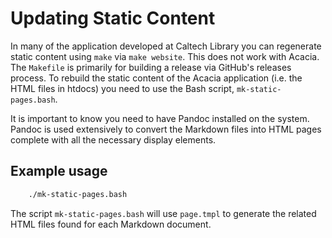 Updating Static Content
=======================

In many of the application developed at Caltech Library you can
regenerate static content using `make` via `make website`. This
does not work with Acacia. The `Makefile` is primarily for building
a release via GitHub's releases process.  To rebuild the static
content of the Acacia application (i.e. the HTML files in htdocs)
you need to use the Bash script, `mk-static-pages.bash`.

It is important to know you need to have Pandoc installed on the
system. Pandoc is used extensively to convert the Markdown files
into HTML pages complete with all the necessary display elements.

Example usage
-------------

```bash
    ./mk-static-pages.bash
```

The script `mk-static-pages.bash` will use `page.tmpl` to generate
the related HTML files found for each Markdown document.

